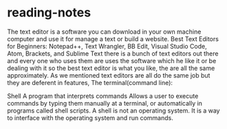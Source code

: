 # reading-notes
The text editor is a software you can download in your own machine computer and use it for manage a text or build a website. Best Text Editors for Beginners: Notepad++, Text Wrangler, BB Edit, Visual Studio Code, Atom, Brackets, and Sublime Text 
there is a bunch of text editors out there and every one who uses them are uses the software which he like it or be dealing with it so the best text editor is what you like, the are all the same approximately. As we mentioned text editors are all do the same job but they are deferent in features, The terminal(command line):

Shell A program that interprets commands Allows a user to execute commands by typing them manually at a terminal, or automatically in programs called shell scripts. A shell is not an operating system. It is a way to interface with the operating system and run commands.
